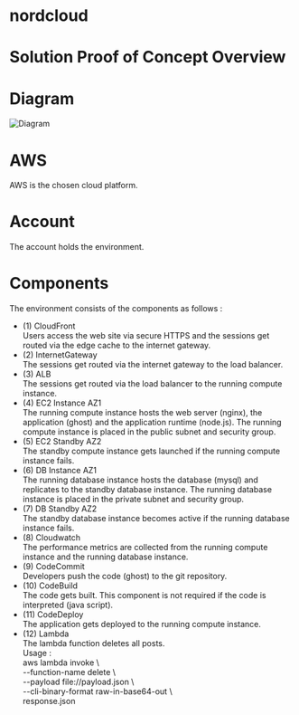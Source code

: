 # nordcloud

# Solution Proof of Concept Overview

# Diagram
![Diagram](https://github.com/adob71/nordcloud/blob/main/diagram.png)

# AWS  
AWS is the chosen cloud platform.
# Account  
The account holds the environment.
# Components  
The environment consists of the components as follows : 
* (1) CloudFront  
Users access the web site via secure HTTPS and the sessions get routed via the edge cache to the internet gateway.
* (2) InternetGateway  
The sessions get routed via the internet gateway to the load balancer.
* (3) ALB  
The sessions get routed via the load balancer to the running compute instance.
* (4) EC2 Instance AZ1  
The running compute instance hosts the web server (nginx), the application (ghost) and the application runtime (node.js). The running compute instance is placed in the public subnet and security group.
* (5) EC2 Standby AZ2  
The standby compute instance gets launched if the running compute instance fails.
* (6) DB Instance AZ1  
The running database instance hosts the database (mysql) and replicates to the standby database instance. The running database instance is placed in the private subnet and security group.
* (7) DB Standby AZ2  
The standby database instance becomes active if the running database instance fails.
* (8) Cloudwatch  
The performance metrics are collected from the running compute instance and the running database instance.
* (9) CodeCommit  
Developers push the code (ghost) to the git repository.
* (10) CodeBuild  
The code gets built. This component is not required if the code is interpreted (java script).
* (11) CodeDeploy  
The application gets deployed to the running compute instance.
* (12) Lambda  
The lambda function deletes all posts.  
Usage :  
aws lambda invoke \  
--function-name delete \  
--payload file://payload.json \  
--cli-binary-format raw-in-base64-out \  
response.json
